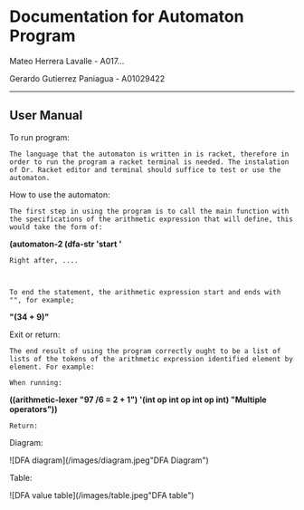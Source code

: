 # Documentation for Automaton Program
 Mateo Herrera Lavalle - A017...

 Gerardo Gutierrez Paniagua - A01029422
      
       

       
--- 
     

## User Manual 
     
To run program:

    The language that the automaton is written in is racket, therefore in order to run the program a racket terminal is needed. The instalation of Dr. Racket editor and terminal should suffice to test or use the automaton.

   
How to use the automaton:

    The first step in using the program is to call the main function with the specifications of the arithmetic expression that will define, this would take the form of:
**(automaton-2 (dfa-str 'start '**
  

    Right after, ....

  

    To end the statement, the arithmetic expression start and ends with "", for example;   
**"(34 + 9)"**

  
Exit or return:

    The end result of using the program correctly ought to be a list of lists of the tokens of the arithmetic expression identified element by element. For example:

    When running:
**((arithmetic-lexer "97 /6 = 2 + 1") '(int op int op int op int) "Multiple operators"))**

    Return: 

Diagram:

![DFA diagram](/images/diagram.jpeg"DFA Diagram")


Table:

![DFA value table](/images/table.jpeg"DFA table")


